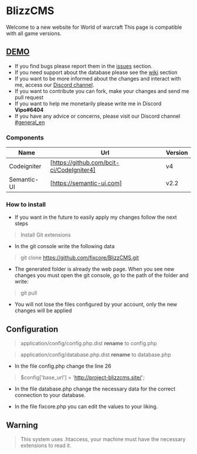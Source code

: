 # BlizzCMS

Welcome to a new website for World of warcraft
This page is compatible with all game versions.

## [DEMO](http://149.202.243.15/)

* If you find bugs please report them in the [issues](https://github.com/fixcore/BlizzCMS/issues) section.
* If you need support about the database please see the [wiki](https://github.com/fixcore/BlizzCMS/wiki) section
* If you want to be more informed about the changes and interact with me, access our [Discord channel](https://discord.gg/WGGGVgX).
* If you want to contribute you can fork, make your changes and send me pull request
* If you want to help me monetarily please write me in Discord **Vipo#6404**
* If you have any advice or concerns, please visit our Discord channel [#general_en](https://discord.gg/WGGGVgX)


### Components

| Name | Url | Version |
| ------ | ------ | ------ |
| Codeigniter | [https://github.com/bcit-ci/CodeIgniter4] | v4 |
| Semantic-UI | [https://semantic-ui.com] | v2.2 |

### How to install

* If you want in the future to easily apply my changes follow the next steps

> Install Git extensions

* In the git console write the following data

> git clone https://github.com/fixcore/BlizzCMS.git
* The generated folder is already the web page. When you see new changes you must open the git console, go to the path of the folder and write:

> git pull
* You will not lose the files configured by your account, only the new changes will be applied

## Configuration

> application/config/config.php.dist **rename** to config.php

> application/config/database.php.dist **rename** to database.php

* In the file config.php change the line 26
> $config['base_url'] = 'http://project-blizzcms.site/';

* In the file database.php change the necessary data for the correct connection to your database.

* In the file fixcore.php you can edit the values to your liking.

## Warning

> This system uses .htaccess, your machine must have the necessary extensions to read it.

